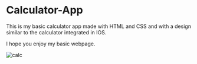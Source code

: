 # Calculator-App


This is my basic calculator app made with HTML and CSS and with a design similar to the calculator integrated in IOS.

I hope you enjoy my basic webpage.



![calc](https://github.com/EliasH96/Calculator-App/assets/115322912/ee135eac-16e4-4df9-8566-f0908b23ddf1)

